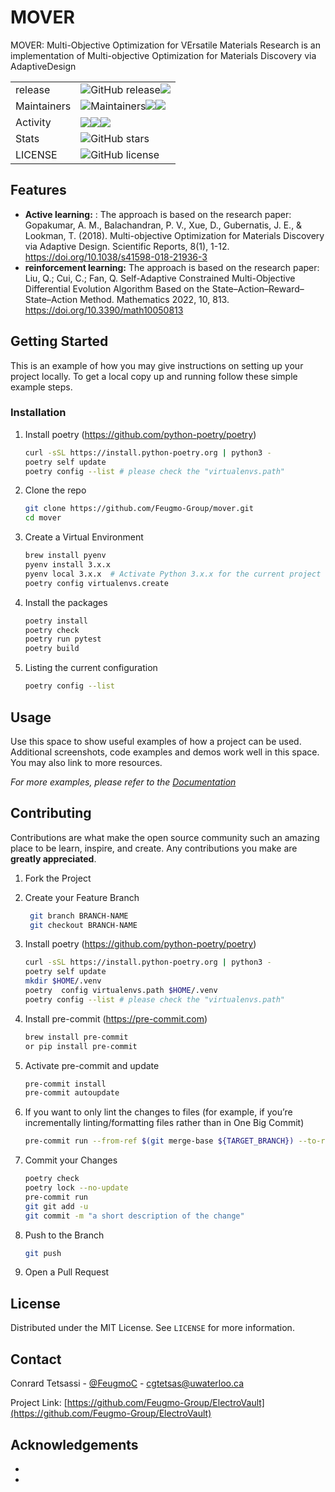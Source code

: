 # MOVER

MOVER: Multi-Objective Optimization for VErsatile Materials Research is an
implementation of Multi-objective Optimization for Materials Discovery via AdaptiveDesign

|             |                                                                                                                                                                                                                                |
| ----------- | ------------------------------------------------------------------------------------------------------------------------------------------------------------------------------------------------------------------------------ |
| release     | ![GitHub release](https://img.shields.io/github/v/release/Feugmo-Group/mover?display_name=tag&include_prereleases)![](https://img.shields.io/badge/Maintained-Yes-indigo)                                                      |
| Maintainers | ![Maintainers](https://img.shields.io/badge/maintainers-3-success.svg "Number of maintainers")![](https://img.shields.io/github/contributors/Feugmo-Group/mover)![](https://img.shields.io/badge/Contributions-Accepting-pink) |
| Activity    | ![](https://img.shields.io/badge/Pull_Requests-Accepting-yellow)![](https://img.shields.io/github/forks/Feugmo-Group/mover)![](https://img.shields.io/github/issues/Feugmo-Group/mover)                                        |
| Stats       | ![GitHub stars](https://img.shields.io/github/stars/Feugmo-Group/mover)                                                                                                                                                        |
| LICENSE     | ![GitHub license](https://img.shields.io/github/license/Feugmo-Group/mover)                                                                                                                                                    |

## Features

- **Active learning:** : The approach is based on the research paper: Gopakumar, A. M., Balachandran, P. V., Xue, D., Gubernatis, J. E., & Lookman, T. (2018). Multi-objective Optimization for Materials Discovery via Adaptive Design. Scientific Reports, 8(1), 1-12. https://doi.org/10.1038/s41598-018-21936-3
- **reinforcement learning:** The approach is based on the research paper: Liu, Q.; Cui, C.; Fan, Q. Self-Adaptive Constrained Multi-Objective Differential Evolution Algorithm Based on the State–Action–Reward–State–Action Method. Mathematics 2022, 10, 813. https://doi.org/10.3390/math10050813

<!-- GETTING STARTED -->

## Getting Started

This is an example of how you may give instructions on setting up your project locally.
To get a local copy up and running follow these simple example steps.

### Installation

1. Install poetry (https://github.com/python-poetry/poetry)

   ```sh
   curl -sSL https://install.python-poetry.org | python3 -
   poetry self update
   poetry config --list # please check the "virtualenvs.path"
   ```

2. Clone the repo

   ```sh
   git clone https://github.com/Feugmo-Group/mover.git
   cd mover
   ```

3. Create a Virtual Environment

   ```sh
   brew install pyenv
   pyenv install 3.x.x
   pyenv local 3.x.x  # Activate Python 3.x.x for the current project
   poetry config virtualenvs.create
   ```

4. Install the packages
   ```sh
   poetry install
   poetry check
   poetry run pytest
   poetry build
   ```
5. Listing the current configuration
   ```sh
   poetry config --list
   ```

<!-- USAGE EXAMPLES -->

## Usage

Use this space to show useful examples of how a project can be used. Additional screenshots, code examples and demos work well in this space.
You may also link to more resources.

_For more examples, please refer to the [Documentation](https://example.com)_

<!-- CONTRIBUTING -->

## Contributing

Contributions are what make the open source community such an amazing place to be learn, inspire, and create. Any contributions you make are **greatly appreciated**.

1. Fork the Project

2. Create your Feature Branch
   ```sh
    git branch BRANCH-NAME
    git checkout BRANCH-NAME
   ```
3. Install poetry (https://github.com/python-poetry/poetry)

   ```sh
   curl -sSL https://install.python-poetry.org | python3 -
   poetry self update
   mkdir $HOME/.venv
   poetry  config virtualenvs.path $HOME/.venv
   poetry config --list # please check the "virtualenvs.path"
   ```

4. Install pre-commit (https://pre-commit.com)

   ```sh
   brew install pre-commit
   or pip install pre-commit
   ```

5. Activate pre-commit and update

   ```sh
   pre-commit install
   pre-commit autoupdate
   ```

6. If you want to only lint the changes to files (for example, if you’re incrementally linting/formatting files rather than in One Big Commit)

   ```sh
   pre-commit run --from-ref $(git merge-base ${TARGET_BRANCH}) --to-ref HEAD
   ```

7. Commit your Changes
   ```sh
   poetry check
   poetry lock --no-update
   pre-commit run
   git git add -u
   git commit -m "a short description of the change"
   ```
8. Push to the Branch
   ```sh
   git push
   ```
9. Open a Pull Request

<!-- LICENSE -->

## License

Distributed under the MIT License. See `LICENSE` for more information.

<!-- CONTACT -->

## Contact

Conrard Tetsassi - [@FeugmoC](https://twitter.com/FeugmoC) - cgtetsas@uwaterloo.ca

Project Link: [https://github.com/Feugmo-Group/ElectroVault](https://github.com/Feugmo-Group/ElectroVault)

<!-- ACKNOWLEDGEMENTS -->

## Acknowledgements

- []()
- []()
